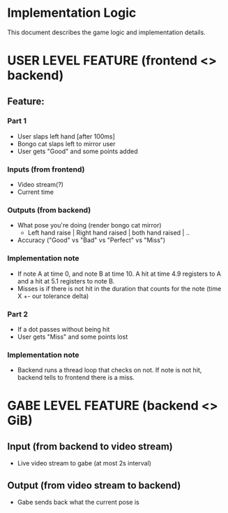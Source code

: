 # Implementation Logic
This document describes the game logic and implementation details.

# USER LEVEL FEATURE (frontend <> backend)
## Feature:
### Part 1
- User slaps left hand
[after 100ms]
- Bongo cat slaps left to mirror user
- User gets "Good" and some points added

### Inputs (from frontend)
- Video stream(?)
- Current time

### Outputs (from backend)
- What pose you're doing (render bongo cat mirror)
    - Left hand raise | Right hand raised | both hand raised | ..
- Accuracy ("Good" vs "Bad" vs "Perfect" vs "Miss")

### Implementation note
- If note A at time 0, and note B at time 10. A hit at time 4.9 registers to A and a hit at 5.1 registers to note B.
- Misses is if there is not hit in the duration that counts for the note (time X +- our tolerance delta)


### Part 2
- If a dot passes without being hit
- User gets "Miss" and some points lost


### Implementation note
- Backend runs a thread loop that checks on not. If note is not hit, backend tells to frontend there is a miss.


# GABE LEVEL FEATURE (backend <> GiB)

## Input (from backend to video stream)
- Live video stream to gabe (at most 2s interval)

## Output (from video stream to backend)
- Gabe sends back what the current pose is 

